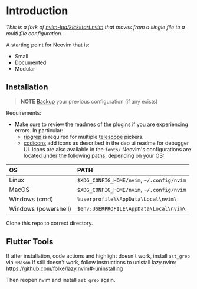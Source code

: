 

# Introduction

*This is a fork of [nvim-lua/kickstart.nvim](https://github.com/nvim-lua/kickstart.nvim) that moves from a single file to a multi file configuration.*

A starting point for Neovim that is:

* Small
* Documented
* Modular

## Installation

> **NOTE** 
> [Backup](#FAQ) your previous configuration (if any exists)

Requirements:
* Make sure to review the readmes of the plugins if you are experiencing errors. In particular:
  * [ripgrep](https://github.com/BurntSushi/ripgrep#installation) is required for multiple [telescope](https://github.com/nvim-telescope/telescope.nvim#suggested-dependencies) pickers.
  * [codicons](https://github.com/microsoft/vscode-codicons) add icons as described in the dap ui readme for debugger UI. Icons are also available in the `fonts/`
Neovim's configurations are located under the following paths, depending on your OS:

| OS | PATH |
| :- | :--- |
| Linux | `$XDG_CONFIG_HOME/nvim`, `~/.config/nvim` |
| MacOS | `$XDG_CONFIG_HOME/nvim`, `~/.config/nvim` |
| Windows (cmd)| `%userprofile%\AppData\Local\nvim\` |
| Windows (powershell)| `$env:USERPROFILE\AppData\Local\nvim\` |


Clone this repo to correct directory.

## Flutter Tools
If after installation, code actions and highlight doesn't work, install `ast_grep` via `:Mason`
If still doesn't work, follow instructions to unistall lazy.nvim:
https://github.com/folke/lazy.nvim#-uninstalling

Then reopen nvim and install `ast_grep` again.
